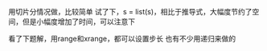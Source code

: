 用切片分情况做，比较简单
试了下，s = list(s)，相比于推导式，大幅度节约了空间，但是小幅度增加了时间，可以注意下

看了下题解，用range和xrange，都可以设置步长
也有不少用递归来做的
